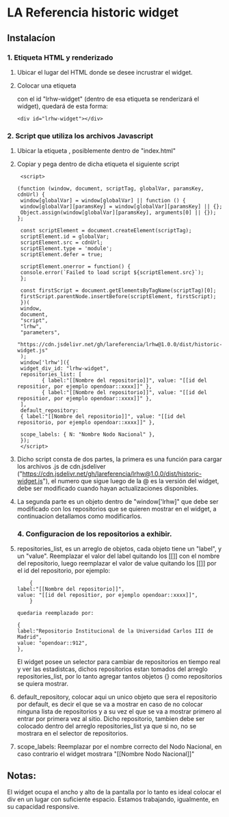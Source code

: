 # LA Referencia historic widget

## Instalacíon

### 1. Etiqueta HTML y renderizado

1. Ubicar el lugar del HTML donde se desee incrustrar el widget.
2. Colocar una etiqueta <div></div> con el id "lrhw-widget" (dentro de esa etiqueta se renderizará el widget), quedará de esta forma:
   
   ```
   <div id="lrhw-widget"></div>
   ```

### 2. Script que utiliza los archivos Javascript

1. Ubicar la etiqueta <body></body>, posiblemente dentro de "index.html"
2. Copiar y pega dentro de dicha etiqueta el siguiente script

   ```
    <script>

   (function (window, document, scriptTag, globalVar, paramsKey, cdnUrl) {
   	window[globalVar] = window[globalVar] || function () {
   	window[globalVar][paramsKey] = window[globalVar][paramsKey] || {};
   	Object.assign(window[globalVar][paramsKey], arguments[0] || {});
   };
   
	const scriptElement = document.createElement(scriptTag);
   	scriptElement.id = globalVar;
   	scriptElement.src = cdnUrl;
   	scriptElement.type = 'module';
   	scriptElement.defer = true;
   
   	scriptElement.onerror = function() {
 	console.error(`Failed to load script ${scriptElement.src}`);
	};
   
   	const firstScript = document.getElementsByTagName(scriptTag)[0];
	firstScript.parentNode.insertBefore(scriptElement, firstScript);
  	})(
   	window,
   	document,
	"script",
   	"lrhw",
	"parameters",
  	"https://cdn.jsdelivr.net/gh/lareferencia/lrhw@1.0.0/dist/historic-widget.js"
   	);
   	window['lrhw']({
   	widget_div_id: "lrhw-widget",
   	repositories_list: [
	       { label:"[[Nombre del repositorio]]", value: "[[id del repositior, por ejemplo opendoar::xxxx]]" },
	       { label:"[[Nombre del repositorio]]", value: "[[id del repositior, por ejemplo opendoar::xxxx]]" },
   	],
   	default_repository:
   	{ label:"[[Nombre del repositorio]]", value: "[[id del repositorio, por ejemplo opendoar::xxxx]]" },

   	scope_labels: { N: "Nombre Nodo Nacional" },
   	});
   	</script>
   
   ```

3. Dicho script consta de dos partes, la primera es una función para cargar los archivos .js de cdn.jsdeliver ("https://cdn.jsdelivr.net/gh/lareferencia/lrhw@1.0.0/dist/historic-widget.js"), el numero que sigue luego de la @ es la versión del widget, debe ser modificado cuando hayan actualizaciones disponibles.

4. La segunda parte es un objeto dentro de "window['lrhw]" que debe ser modificado con los repositorios que se quieren mostrar en el widget, a continuacion detallamos como modificarlos.

   ### 4. Configuracion de los repositorios a exhibir.

1. repositories_list, es un arreglo de objetos, cada objeto tiene un "label", y un "value".
      Reemplazar el valor del label quitando los [[]] con el nombre del repositorio, luego reemplazar el valor de value quitando los [[]] por el id del repositorio, por ejemplo:
      
   	```
       	{
	label:"[[Nombre del repositorio]]",
	value: "[[id del repositior, por ejemplo opendoar::xxxx]]",
    	}
	
	quedaria reemplazado por:
	
	{
	label:"Repositorio Institucional de la Universidad Carlos III de Madrid",
	value: "opendoar::912",
 	},
	```
    
      El widget posee un selector para cambiar de repositorios en tiempo real y ver las estadistcas, dichos repositorios estan tomados del arreglo repositories_list, por lo tanto agregar tantos objetos {} como repositorios se quiera mostrar.

2. default_repository, colocar aqui un unico objeto que sera el repositorio por default, es decir el que se va a mostrar en caso de no colocar ninguna lista de repositorios y a su vez el que se va a mostrar primero al entrar por primera vez al sitio. Dicho repositorio, tambien debe ser colocado dentro del arreglo repositories_list ya que si no, no se mostrara en el selector de repositorios.

3. scope_labels: Reemplazar por el nombre correcto del Nodo Nacional, en caso contrario el widget mostrara "[[Nombre Nodo Nacional]]"
## Notas:
El widget ocupa el ancho y alto de la pantalla por lo tanto es ideal colocar el div en un lugar con suficiente espacio. Estamos trabajando, igualmente, en su capacidad responsive.
